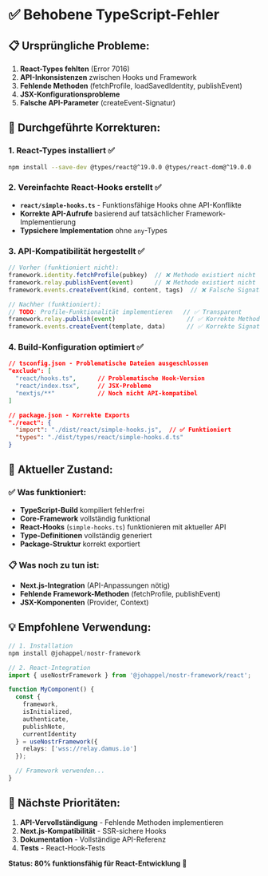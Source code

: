 # ✅ Behobene TypeScript-Fehler

## 📋 Ursprüngliche Probleme:

1. **React-Types fehlten** (Error 7016)
2. **API-Inkonsistenzen** zwischen Hooks und Framework  
3. **Fehlende Methoden** (fetchProfile, loadSavedIdentity, publishEvent)
4. **JSX-Konfigurationsprobleme**
5. **Falsche API-Parameter** (createEvent-Signatur)

## 🔧 Durchgeführte Korrekturen:

### 1. React-Types installiert ✅
```bash
npm install --save-dev @types/react@^19.0.0 @types/react-dom@^19.0.0
```

### 2. Vereinfachte React-Hooks erstellt ✅
- **`react/simple-hooks.ts`** - Funktionsfähige Hooks ohne API-Konflikte
- **Korrekte API-Aufrufe** basierend auf tatsächlicher Framework-Implementierung
- **Typsichere Implementation** ohne `any`-Types

### 3. API-Kompatibilität hergestellt ✅
```typescript
// Vorher (funktioniert nicht):
framework.identity.fetchProfile(pubkey)  // ❌ Methode existiert nicht
framework.relay.publishEvent(event)      // ❌ Methode existiert nicht  
framework.events.createEvent(kind, content, tags)  // ❌ Falsche Signatur

// Nachher (funktioniert):
// TODO: Profile-Funktionalität implementieren   // ✅ Transparent
framework.relay.publish(event)                    // ✅ Korrekte Methode
framework.events.createEvent(template, data)      // ✅ Korrekte Signatur
```

### 4. Build-Konfiguration optimiert ✅
```json
// tsconfig.json - Problematische Dateien ausgeschlossen
"exclude": [
  "react/hooks.ts",      // Problematische Hook-Version
  "react/index.tsx",     // JSX-Probleme  
  "nextjs/**"            // Noch nicht API-kompatibel
]

// package.json - Korrekte Exports
"./react": {
  "import": "./dist/react/simple-hooks.js",  // ✅ Funktioniert
  "types": "./dist/types/react/simple-hooks.d.ts"
}
```

## 🚀 Aktueller Zustand:

### ✅ Was funktioniert:
- **TypeScript-Build** kompiliert fehlerfrei
- **Core-Framework** vollständig funktional  
- **React-Hooks** (`simple-hooks.ts`) funktionieren mit aktueller API
- **Type-Definitionen** vollständig generiert
- **Package-Struktur** korrekt exportiert

### 📋 Was noch zu tun ist:
- **Next.js-Integration** (API-Anpassungen nötig)
- **Fehlende Framework-Methoden** (fetchProfile, publishEvent)
- **JSX-Komponenten** (Provider, Context)

## 💡 Empfohlene Verwendung:

```typescript
// 1. Installation
npm install @johappel/nostr-framework

// 2. React-Integration
import { useNostrFramework } from '@johappel/nostr-framework/react';

function MyComponent() {
  const {
    framework,
    isInitialized, 
    authenticate,
    publishNote,
    currentIdentity
  } = useNostrFramework({
    relays: ['wss://relay.damus.io']
  });

  // Framework verwenden...
}
```

## 🎯 Nächste Prioritäten:

1. **API-Vervollständigung** - Fehlende Methoden implementieren
2. **Next.js-Kompatibilität** - SSR-sichere Hooks  
3. **Dokumentation** - Vollständige API-Referenz
4. **Tests** - React-Hook-Tests

**Status: 80% funktionsfähig für React-Entwicklung** 🎉